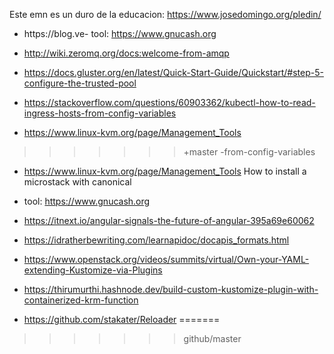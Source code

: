 Este emn es un duro de la educacion: https://www.josedomingo.org/pledin/

- https://blog.ve- tool: https://www.gnucash.org

- http://wiki.zeromq.org/docs:welcome-from-amqp
-  https://docs.gluster.org/en/latest/Quick-Start-Guide/Quickstart/#step-5-configure-the-trusted-pool
-  https://stackoverflow.com/questions/60903362/kubectl-how-to-read-ingress-hosts-from-config-variables
-  https://www.linux-kvm.org/page/Management_Tools
>>>>>>>+master
-from-config-variables
-  https://www.linux-kvm.org/page/Management_Tools
How to install a microstack with canonical 

- tool: https://www.gnucash.org

- https://itnext.io/angular-signals-the-future-of-angular-395a69e60062

- https://idratherbewriting.com/learnapidoc/docapis_formats.html
- https://www.openstack.org/videos/summits/virtual/Own-your-YAML-extending-Kustomize-via-Plugins
- https://thirumurthi.hashnode.dev/build-custom-kustomize-plugin-with-containerized-krm-function
- https://github.com/stakater/Reloader
=======
>>>>>>> github/master
